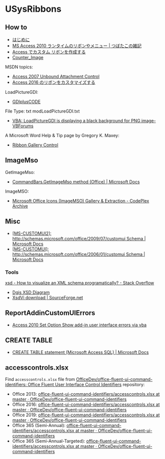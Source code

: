 # USysRibbons

## How to

- [はじめに](http://suyamasoft.blue.coocan.jp/Access/Ribbon/Start/index.html)
- [MS Access 2010 ランタイムのリボンやメニュー | つぼたこの雑記](http://tsubotaco.blog.fc2.com/blog-entry-16.html?sp)
- [Access でカスタム リボンを作成する](https://support.microsoft.com/ja-jp/office/access-%e3%81%a7%e3%82%ab%e3%82%b9%e3%82%bf%e3%83%a0-%e3%83%aa%e3%83%9c%e3%83%b3%e3%82%92%e4%bd%9c%e6%88%90%e3%81%99%e3%82%8b-45e110b9-531c-46ed-ab3a-4e25bc9413de?ui=ja-jp&rs=ja-jp&ad=jp)
- [Counter_Image](http://suyamasoft.blue.coocan.jp/Access/Ribbon/Counter_Image/index.html)

MSDN topics:

- [Access 2007 Unbound Attachment Control](https://social.msdn.microsoft.com/Forums/ja-JP/516445e6-6892-4ea1-ad12-6e2c5c61515f/access-2007-unbound-attachment-control?forum=isvvba)
- [Access 2016 のリボンをカスタマイズする](https://social.msdn.microsoft.com/Forums/sqlserver/ja-JP/dc62e547-27d4-4180-9b48-fc81a3082305/access-2016?forum=officesupportteamja)

LoadPictureGDI:

- [GDIplusCODE](http://gdipluscode.sakura.ne.jp/collection/file2picture_en.html)

File Type: txt modLoadPictureGDI.txt

- [VBA: LoadPictureGDI is displaying a black background for PNG image-VBForums](https://www.vbforums.com/showthread.php?783321-VBA-LoadPictureGDI-is-displaying-a-black-background-for-PNG-image)

A Microsoft Word Help & Tip page by Gregory K. Maxey:

- [Ribbon Gallery Control](https://gregmaxey.com/word_tip_pages/ribbon_gallery_control.html)

## ImageMso

GetImageMso:

- [CommandBars.GetImageMso method (Office) | Microsoft Docs](https://docs.microsoft.com/en-us/office/vba/api/office.commandbars.getimagemso)

ImageMSO:

- [Microsoft Office Icons (ImageMSO) Gallery & Extraction - CodePlex Archive](https://archive.codeplex.com/?p=imagemso)

## Misc

- [[MS-CUSTOMUI2]: http://schemas.microsoft.com/office/2009/07/customui Schema | Microsoft Docs](https://docs.microsoft.com/en-us/openspecs/office_standards/ms-customui2/daabc2cd-b3f5-4d32-9099-95d705f70f35)
- [[MS-CUSTOMUI]: http://schemas.microsoft.com/office/2006/01/customui Schema | Microsoft Docs](https://docs.microsoft.com/en-us/openspecs/office_standards/ms-customui/5f3e35d6-70d6-47ee-9e11-f5499559f93a)

### Tools

[xsd - How to visualize an XML schema programatically? - Stack Overflow](https://stackoverflow.com/questions/2486758/how-to-visualize-an-xml-schema-programatically)

- [Dgis XSD Diagram](http://regis.cosnier.free.fr/?page=XSDDiagram)
- [XsdVi download | SourceForge.net](https://sourceforge.net/projects/xsdvi/)

## ReportAddinCustomUIErrors

- [Access 2010 Set Option Show add-in user interface errors via vba](https://social.msdn.microsoft.com/Forums/office/en-US/c3c54c12-6cbd-404a-8709-dba485f82377/access-2010-set-option-show-addin-user-interface-errors-via-vba?forum=accessdev)

## CREATE TABLE

- [CREATE TABLE statement (Microsoft Access SQL) | Microsoft Docs](https://docs.microsoft.com/en-us/office/client-developer/access/desktop-database-reference/create-table-statement-microsoft-access-sql)

## accesscontrols.xlsx

Find `accesscontrols.xlsx` file from [OfficeDev/office-fluent-ui-command-identifiers: Office Fluent User Interface Control Identifiers](https://github.com/OfficeDev/office-fluent-ui-command-identifiers) repository:

- Office 2013: [office-fluent-ui-command-identifiers/accesscontrols.xlsx at master · OfficeDev/office-fluent-ui-command-identifiers](https://github.com/OfficeDev/office-fluent-ui-command-identifiers/blob/master/Office%202013/accesscontrols.xlsx)
- Office 2016: [office-fluent-ui-command-identifiers/accesscontrols.xlsx at master · OfficeDev/office-fluent-ui-command-identifiers](https://github.com/OfficeDev/office-fluent-ui-command-identifiers/blob/master/Office%202016/accesscontrols.xlsx)
- Office 2019: [office-fluent-ui-command-identifiers/accesscontrols.xlsx at master · OfficeDev/office-fluent-ui-command-identifiers](https://github.com/OfficeDev/office-fluent-ui-command-identifiers/blob/master/Office%202019/accesscontrols.xlsx)
- Office 365 (Semi-Annual): [office-fluent-ui-command-identifiers/accesscontrols.xlsx at master · OfficeDev/office-fluent-ui-command-identifiers](https://github.com/OfficeDev/office-fluent-ui-command-identifiers/blob/master/Office%20365/Semi-Annual/accesscontrols.xlsx)
- Office 365 (Semi-Annual-Targeted): [office-fluent-ui-command-identifiers/accesscontrols.xlsx at master · OfficeDev/office-fluent-ui-command-identifiers](https://github.com/OfficeDev/office-fluent-ui-command-identifiers/blob/master/Office%20365/Semi-Annual-Targeted/accesscontrols.xlsx)
